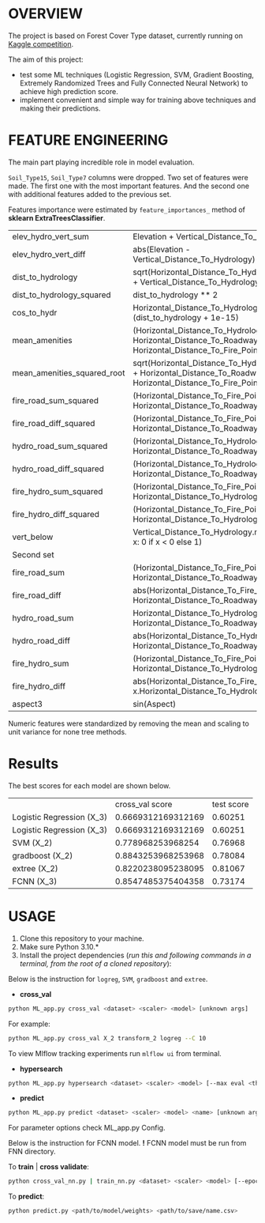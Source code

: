 # OVERVIEW

The project is based on Forest Cover Type dataset, currently running on [Kaggle competition](https://www.kaggle.com/competitions/forest-cover-type-prediction/overview).

The aim of this project:
- test some ML techniques (Logistic Regression, SVM, Gradient Boosting,  Extremely Randomized Trees and Fully Connected Neural Network) to achieve high prediction score.
- implement convenient and simple way for training above techniques and making their predictions.

# FEATURE ENGINEERING

The main part playing incredible role in model evaluation.

`Soil_Type15`, `Soil_Type7` columns were dropped.
Two set of features were made. The first one with the most important features. And the second one with additional features added to the previous set.

Features importance were estimated by `feature_importances_` method of **sklearn ExtraTreesClassifier**.


<table>
  <tr>
    <td>elev_hydro_vert_sum</td>
    <td>Elevation + Vertical_Distance_To_Hydrology</td>
  </tr>
  <tr>
    <td>elev_hydro_vert_diff</td>
    <td>abs(Elevation - Vertical_Distance_To_Hydrology)</td>
  </tr>
    <tr>
    <td>dist_to_hydrology</td>
    <td>sqrt(Horizontal_Distance_To_Hydrology ** 2 + Vertical_Distance_To_Hydrology ** 2)</td>
   </tr>
    <tr>
    <td>dist_to_hydrology_squared</td>
    <td>dist_to_hydrology ** 2</td>
  </tr>
      <tr>
    <td>cos_to_hydr</td>
    <td> Horizontal_Distance_To_Hydrology / (dist_to_hydrology + 1e-15)</td>
  </tr>
    <tr>
    <td>mean_amenities</td>
    <td> (Horizontal_Distance_To_Hydrology + Horizontal_Distance_To_Roadways + Horizontal_Distance_To_Fire_Points) / 3  </td>
  </tr>
  <tr>
    <td>mean_amenities_squared_root</td>
    <td> sqrt(Horizontal_Distance_To_Hydrology ** 2 + Horizontal_Distance_To_Roadways ** 2 + Horizontal_Distance_To_Fire_Points ** 2) </td>
  </tr>
    <tr>
    <td>fire_road_sum_squared</td>
    <td> (Horizontal_Distance_To_Fire_Points + Horizontal_Distance_To_Roadways) ** 2 </td>
  </tr>
  <tr>
    <td>fire_road_diff_squared</td>
    <td> (Horizontal_Distance_To_Fire_Points - Horizontal_Distance_To_Roadways) ** 2</td>
  </tr>
  <tr>
    <td>hydro_road_sum_squared</td>
    <td> (Horizontal_Distance_To_Hydrology + Horizontal_Distance_To_Roadways) ** 2</td>
  </tr>
    <tr>
    <td>hydro_road_diff_squared</td>
    <td>  (Horizontal_Distance_To_Hydrology - Horizontal_Distance_To_Roadways) ** 2 </td>
  </tr>
  <tr>
    <td>fire_hydro_sum_squared</td>
    <td> (Horizontal_Distance_To_Fire_Points + Horizontal_Distance_To_Hydrology) ** 2</td>
  </tr>
    <tr>
    <td>fire_hydro_diff_squared</td>
    <td> (Horizontal_Distance_To_Fire_Points - Horizontal_Distance_To_Hydrology) ** 2</td>
  </tr>
  <tr>
    <td>vert_below</td>
    <td> Vertical_Distance_To_Hydrology.map(lambda x: 0 if x < 0 else 1) </td>
  </tr>
   <tr>
    <td colspan="2">Second set </td>
  </tr>
    <tr>
    <td>fire_road_sum</td>
    <td> (Horizontal_Distance_To_Fire_Points + Horizontal_Distance_To_Roadways) </td>
  </tr>
  <tr>
    <td>fire_road_diff</td>
    <td> abs(Horizontal_Distance_To_Fire_Points - Horizontal_Distance_To_Roadways) </td>
  </tr>
  <tr>
    <td>hydro_road_sum</td>
    <td>Horizontal_Distance_To_Hydrology + Horizontal_Distance_To_Roadways</td>
  </tr>
  <tr>
    <td>hydro_road_diff</td>
    <td>abs(Horizontal_Distance_To_Hydrology - Horizontal_Distance_To_Roadways)</td>
  </tr>
    <tr>
    <td>fire_hydro_sum</td>
    <td> (Horizontal_Distance_To_Fire_Points + Horizontal_Distance_To_Hydrology)</td>
  </tr>
  <tr>
    <td>fire_hydro_diff</td>
    <td> abs(Horizontal_Distance_To_Fire_Points - x.Horizontal_Distance_To_Hydrology) </td>
  </tr>
<tr>
    <td>aspect3</td>
    <td> sin(Aspect) </td>
  </tr>
</table>

Numeric features were standardized by removing the mean and scaling to unit variance for none tree methods.

# Results

The best scores for each model are shown below.

<table>
  <tr>
    <td> </td>
    <td>cross_val score</td>
    <td>test score</td>
  </tr>
  <tr>
    <td> Logistic Regression (X_3) </td>
    <td>0.6669312169312169  </td>
    <td>0.60251</td>
  </tr>
  <tr>
    <td> Logistic Regression (X_3) </td>
    <td>0.6669312169312169 </td>
    <td>0.60251</td>
  </tr>
    <tr>
      <td> SVM (X_2) </td>
      <td>0.778968253968254 </td>
      <td>0.76968</td>
  </tr>
      <tr>
      <td> gradboost (X_2) </td>
      <td>0.8843253968253968</td>
      <td>0.78084</td>
  </tr>
        <tr>
      <td> extree (X_2) </td>
      <td>0.8220238095238095</td>
      <td>0.81067</td>
  </tr>
<tr>
      <td> FCNN (X_3) </td>
      <td>0.8547485375404358</td>
      <td>0.73174</td>
  </tr>
</table>

# USAGE
1. Clone this repository to your machine. 
2. Make sure Python 3.10.* 
3. Install the project dependencies (*run this and following commands in a terminal, from the root of a cloned repository*):

Below is the instruction for `logreg`, `SVM`, `gradboost` and `extree`.
- **cross_val**
```sh
python ML_app.py cross_val <dataset> <scaler> <model> [unknown args] 
```
For example:
```sh
python ML_app.py cross_val X_2 transform_2 logreg --C 10 
```
To view Mlflow tracking experiments run `mlflow ui` from terminal.
- **hypersearch**
```sh
python ML_app.py hypersearch <dataset> <scaler> <model> [--max eval <the number of models to fit>]
```
-  **predict**
```sh
python ML_app.py predict <dataset> <scaler> <model> <name> [unknown args] 
```
For parameter options check ML_app.py Config.

Below is the instruction for FCNN model. **!** FCNN model must be run from FNN directory.

To **train** | **cross validate**:
```sh
python cross_val_nn.py | train_nn.py <dataset> <scaler> <model> [--epoches <n_eoches>, --save_name <path/to/save_model/name>]
```
To **predict**:
```sh
python predict.py <path/to/model/weights> <path/to/save/name.csv>
```

